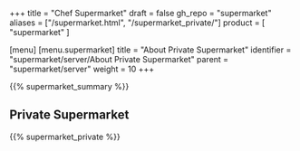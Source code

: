 +++
title = "Chef Supermarket"
draft = false
gh_repo = "supermarket"
aliases = ["/supermarket.html", "/supermarket_private/"]
product = [ "supermarket" ]

[menu]
  [menu.supermarket]
    title = "About Private Supermarket"
    identifier = "supermarket/server/About Private Supermarket"
    parent = "supermarket/server"
    weight = 10
+++

{{% supermarket_summary %}}

## Private Supermarket

{{% supermarket_private %}}
